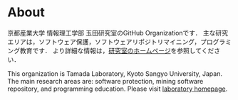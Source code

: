 # About

京都産業大学 情報理工学部 玉田研究室のGitHub Organizationです．
主な研究エリアは，ソフトウェア保護，ソフトウェアリポジトリマイニング，プログラミング教育です．
より詳細な情報は，[研究室のホームページ](https://tamadalab.github.io/)を参照してください．

This organization is Tamada Laboratory, Kyoto Sangyo University, Japan.
The main research areas are: software protection, mining software repository, and programming education.
Please visit [laboratory homepage](https://tamadalab.github.io/).
